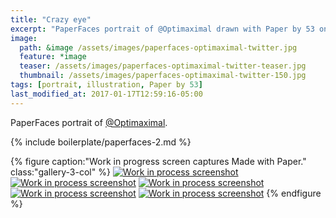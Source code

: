 ```yaml
---
title: "Crazy eye"
excerpt: "PaperFaces portrait of @Optimaximal drawn with Paper by 53 on an iPad."
image: 
  path: &image /assets/images/paperfaces-optimaximal-twitter.jpg 
  feature: *image
  teaser: /assets/images/paperfaces-optimaximal-twitter-teaser.jpg
  thumbnail: /assets/images/paperfaces-optimaximal-twitter-150.jpg
tags: [portrait, illustration, Paper by 53]
last_modified_at: 2017-01-17T12:59:16-05:00
---
```


PaperFaces portrait of [@Optimaximal](https://twitter.com/optimaximal).

{% include boilerplate/paperfaces-2.md %}

{% figure caption:"Work in progress screen captures Made with Paper." class:"gallery-3-col" %}
[![Work in process screenshot](/assets/images/paperfaces-optimaximal-process-1-600.jpg)](/assets/images/paperfaces-optimaximal-process-1-lg.jpg) [![Work in process screenshot](/assets/images/paperfaces-optimaximal-process-2-600.jpg)](/assets/images/paperfaces-optimaximal-process-2-lg.jpg) [![Work in process screenshot](/assets/images/paperfaces-optimaximal-process-3-600.jpg)](/assets/images/paperfaces-optimaximal-process-3-lg.jpg) [![Work in process screenshot](/assets/images/paperfaces-optimaximal-process-4-600.jpg)](/assets/images/paperfaces-optimaximal-process-4-lg.jpg) [![Work in process screenshot](/assets/images/paperfaces-optimaximal-process-5-600.jpg)](/assets/images/paperfaces-optimaximal-process-5-lg.jpg)
{% endfigure %}
